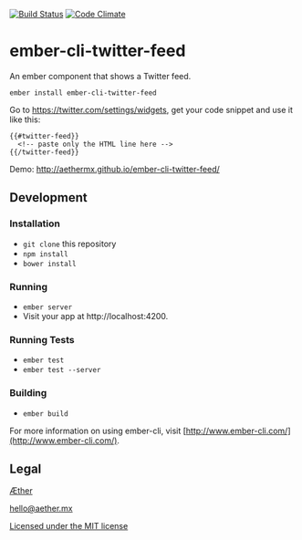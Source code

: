 [![Build Status](https://travis-ci.org/aethermx/ember-cli-twitter-feed.svg?branch=master)](https://travis-ci.org/aethermx/ember-cli-twitter-feed)
[![Code Climate](https://codeclimate.com/github/aethermx/ember-cli-twitter-feed/badges/gpa.svg)](https://codeclimate.com/github/aethermx/ember-cli-twitter-feed)

# ember-cli-twitter-feed

An ember component that shows a Twitter feed.

    ember install ember-cli-twitter-feed

Go to https://twitter.com/settings/widgets, get your code snippet and use it
like this:

```
{{#twitter-feed}}
  <!-- paste only the HTML line here -->
{{/twitter-feed}}
```

Demo: http://aethermx.github.io/ember-cli-twitter-feed/

## Development

### Installation

* `git clone` this repository
* `npm install`
* `bower install`

### Running

* `ember server`
* Visit your app at http://localhost:4200.

### Running Tests

* `ember test`
* `ember test --server`

### Building

* `ember build`

For more information on using ember-cli, visit [http://www.ember-cli.com/](http://www.ember-cli.com/).

## Legal

[Æther](http://aether.mx/)

hello@aether.mx

[Licensed under the MIT license](http://opensource.org/licenses/mit-license.php)
